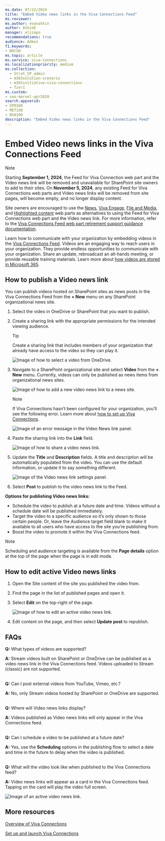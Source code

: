 ```yaml
---
ms.date: 07/22/2024
title: "Embed Video news links in the Viva Connections Feed"
ms.reviewer: 
ms.author: evanatkin
author: AtkinE
manager: elizapo
recommendations: true
audience: Admin
f1.keywords:
- NOCSH
ms.topic: article
ms.service: viva-connections
ms.localizationpriority: medium
ms.collection:
  - Strat_SP_admin
  - m365solution-scenario
  - m365initiative-viva-connections
  - Tier1
ms.custom:
- seo-marvel-apr2020
search.appverid:
- SPO160
- MET150
- BSA160
description: "Embed Video news links in the Viva Connections Feed"
---
```


# Embed Video news links in the Viva Connections Feed

> [!NOTE]
>
> Starting **September 1, 2024**, the Feed for Viva Connection web part and the Video news link will be removed and unavailable for SharePoint site owners to add to their sites. On **November 5, 2024**, any existing Feed for Viva Connections web parts and Video news links will be removed from site pages, will become empty, and no longer display content.
>
> Site owners are encouraged to use the [News](https://support.microsoft.com/office/c2dcee50-f5d7-434b-8cb9-a7feefd9f165#bkmk_sitenews), [Viva Engage](https://support.microsoft.com/office/a53cfa0c-3d09-42c8-a286-1038a81c59da#highlights), [File and Media](/stream/streamnew/portals-single-video), and [Highlighted content](/stream/streamnew/portals-set-of-videos) web parts as alternatives to using the Feed for Viva Connections web part and the Video news link. For more information, refer to the [Viva Connections Feed web part retirement support guidance documentation](feed-web-part-video-news-link-retirement.md).
  
Learn how to communicate with your organization by embedding videos in the [Viva Connections Feed](viva-connections-overview.md). Videos are an engaging way to reach users in your organization. They provide endless opportunities to communicate with your organization. Share an update, rebroadcast an all-hands meeting, or provide reusable training materials. Learn more about [how videos are stored in Microsoft 365](https://aka.ms/NewStream).
 
## How to publish a Video news link

You can publish videos hosted on SharePoint sites as news posts in the Viva Connections Feed from the **+ New** menu on any SharePoint organizational news site.  

1.  Select the video in OneDrive or SharePoint that you want to publish.

2.  Create a sharing link with the appropriate permissions for the intended viewing audience.  

    > [!TIP]
    > Create a sharing link that includes members of your organization that already have access to the video so they can play it.
    
    ![Image of how to select a video from OneDrive.](../media/connections/select-video.png)

3.  Navigate to a SharePoint organizational site and select **Video** from the **+ New** menu.  Currently, videos can only be published as news items from organizational news sites.

    ![Image of how to add a new video news link to a news site.](../media/connections/add-video-link.png)


    > [!NOTE]
    > If Viva Connections hasn’t been configured for your organization, you’ll see the following error. Learn more about [how to set up Viva Connections](set-up-admin-center.md). 

    ![Image of an error message in the Video News link panel.](../media/connections/video-news-link-error.png)

4.  Paste the sharing link into the **Link** field.

    ![Image of how to share a video news link.](../media/connections/save-video-news-link.png)

5.  Update the **Title** and **Description** fields. A title and description will be automatically populated from the video. You can use the default information, or update it to say something different.

    ![Image of the Video news link settings panel.](../media/connections/video-news-link-panel-2.png)

6.  Select **Post** to publish to the video news link to the Feed.

**Options for publishing Video news links:**

-  Schedule the video to publish at a future date and time. Videos without a schedule date will be published immediately.
- Target the video to a specific audience so it’s only shown to those certain people. Or, leave the Audience target field blank to make it available to all users who have access to the site you’re publishing from.
- Boost the video to promote it within the Viva Connections feed.

> [!NOTE] 
> Scheduling and audience targeting is available from the **Page details** option at the top of the page when the page is in edit mode.

## How to edit active Video news links

1.  Open the Site content of the site you published the video from.

2.  Find the page in the list of published pages and open it.

3.  Select **Edit** on the top-right of the page.

    ![Image of how to edit an active video news link.](../media/connections/video-link-edit.png)
 
4.  Edit content on the page, and then select **Update post** to republish.


## FAQs

**Q:** What types of videos are supported? 
<br>

**A:** Stream videos built on SharePoint or OneDrive can be published as a video news link in the Viva Connections feed.  Videos uploaded to Stream (classic) are not supported. 
<br>
<br>

**Q:** Can I post external videos from YouTube, Vimeo, etc.?
<br>

**A:** No, only Stream videos hosted by SharePoint or OneDrive are supported.
<br>
<br>

**Q:** Where will Video news links display?
<br>

**A:** Videos published as Video news links will only appear in the Viva Connections feed.
<br>
<br>

**Q:** Can I schedule a video to be published at a future date?
<br>

**A:** Yes, use the **Scheduling** options in the publishing flow to select a date and time in the future to delay when the video is published.
<br>
<br>

**Q:** What will the video look like when published to the Viva Connections feed?
<br>

**A:** Video news links will appear as a card in the Viva Connections feed. Tapping on the card will play the video full screen.

![Image of an active video news link.](../media/connections/active-video-link.png)


## More resources

[Overview of Viva Connections](viva-connections-overview.md)
<br>

[Set up and launch Viva Connections](set-up-admin-center.md)
